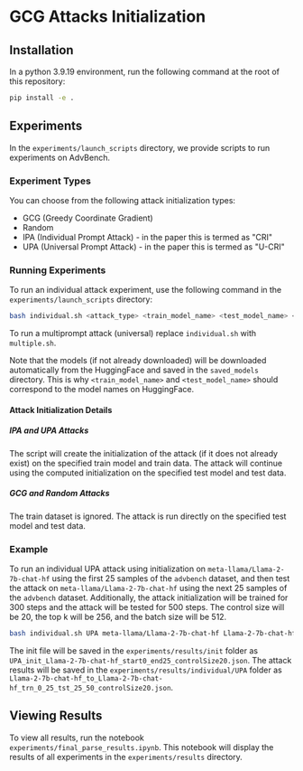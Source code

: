 # GCG Attacks Initialization
## Installation
In a python 3.9.19 environment, run the following command at the root of this repository:
```bash
pip install -e .
```

## Experiments

In the `experiments/launch_scripts` directory, we provide scripts to run experiments on AdvBench. 

### Experiment Types

You can choose from the following attack initialization types:
- GCG (Greedy Coordinate Gradient)
- Random
- IPA (Individual Prompt Attack) - in the paper this is termed as "CRI"
- UPA (Universal Prompt Attack) - in the paper this is termed as "U-CRI"

### Running Experiments

To run an individual attack experiment, use the following command in the `experiments/launch_scripts` directory:
    
```bash
bash individual.sh <attack_type> <train_model_name> <test_model_name> <train_data_start> <train_data_end> <test_data_start> <test_data_end> <train_steps> <test_steps> <control_size> <top_k> <batch_size>
```

To run a multiprompt attack (universal) replace `individual.sh` with `multiple.sh`.

Note that the models (if not already downloaded) will be downloaded automatically from the HuggingFace and saved in the `saved_models` directory. This is why `<train_model_name>` and `<test_model_name>` should correspond to the model names on HuggingFace.

#### Attack Initialization Details
##### IPA and UPA Attacks

The script will create the initialization of the attack (if it does not already exist) on the specified train model and train data. The attack will continue using the computed initialization on the specified test model and test data.

##### GCG and Random Attacks

The train dataset is ignored. The attack is run directly on the specified test model and test data.

### Example

To run an individual UPA attack using initialization on `meta-llama/Llama-2-7b-chat-hf` using the first 25 samples of the `advbench` dataset, and then test the attack on `meta-llama/Llama-2-7b-chat-hf` using the next 25 samples of the `advbench` dataset. Additionally, the attack initialization will be trained for 300 steps and the attack will be tested for 500 steps. The control size will be 20, the top k will be 256, and the batch size will be 512.

```bash 
bash individual.sh UPA meta-llama/Llama-2-7b-chat-hf Llama-2-7b-chat-hf 0 25 25 50 300 500 20 256 512
```

The init file will be saved in the `experiments/results/init` folder as `UPA_init_Llama-2-7b-chat-hf_start0_end25_controlSize20.json`. The attack results will be saved in the `experiments/results/individual/UPA` folder as `Llama-2-7b-chat-hf_to_Llama-2-7b-chat-hf_trn_0_25_tst_25_50_controlSize20.json`.

## Viewing Results
To view all results, run the notebook `experiments/final_parse_results.ipynb`. This notebook will display the results of all experiments in the `experiments/results` directory.














<!-- 
# LLM Attacks

[![License: MIT](https://img.shields.io/badge/License-MIT-yellow.svg)](https://opensource.org/licenses/MIT)

This is the official repository for "[Universal and Transferable Adversarial Attacks on Aligned Language Models](https://arxiv.org/abs/2307.15043)" by [Andy Zou](https://andyzoujm.github.io/), [Zifan Wang](https://sites.google.com/west.cmu.edu/zifan-wang/home), [Nicholas Carlini](https://nicholas.carlini.com/), [Milad Nasr](https://people.cs.umass.edu/~milad/), [J. Zico Kolter](https://zicokolter.com/), and [Matt Fredrikson](https://www.cs.cmu.edu/~mfredrik/).

Check out our [website and demo here](https://llm-attacks.org/).

## Updates
- (2024-08-01) We release `nanogcg`, a fast and easy-to-use implementation of the GCG algorithm. `nanogcg` can be installed via pip and the code is available [here](https://github.com/GraySwanAI/nanoGCG/tree/main).
- (2023-08-16) We include a notebook `demo.ipynb` (or see it on [Colab](https://colab.research.google.com/drive/1dinZSyP1E4KokSLPcCh1JQFUFsN-WV--?usp=sharing)) containing the minimal implementation of GCG for jailbreaking LLaMA-2 for generating harmful completion.


## Table of Contents

- [Installation](#installation)
- [Models](#models)
- [Experiments](#experiments)
- [Demo](#demo)
- [Reproducibility](#reproducibility)
- [License](#license)
- [Citation](#citation)

## Installation

We need the newest version of FastChat `fschat==0.2.23` and please make sure to install this version. The `llm-attacks` package can be installed by running the following command at the root of this repository:

```bash
pip install -e .
```

## Models

Please follow the instructions to download Vicuna-7B or/and LLaMA-2-7B-Chat first (we use the weights converted by HuggingFace [here](https://huggingface.co/meta-llama/Llama-2-7b-hf)).  Our script by default assumes models are stored in a root directory named as `/DIR`. To modify the paths to your models and tokenizers, please add the following lines in `experiments/configs/individual_xxx.py` (for individual experiment) and `experiments/configs/transfer_xxx.py` (for multiple behaviors or transfer experiment). An example is given as follows.

```python
    config.model_paths = [
        "/DIR/vicuna/vicuna-7b-v1.3",
        ... # more models
    ]
    config.tokenizer_paths = [
        "/DIR/vicuna/vicuna-7b-v1.3",
        ... # more tokenizers
    ]
```

## Demo
We include a notebook `demo.ipynb` which provides an example on attacking LLaMA-2 with GCG. You can also view this notebook on [Colab](https://colab.research.google.com/drive/1dinZSyP1E4KokSLPcCh1JQFUFsN-WV--?usp=sharing). This notebook uses a minimal implementation of GCG so it should be only used to get familiar with the attack algorithm. For running experiments with more behaviors, please check Section Experiments. To monitor the loss in the demo we use `livelossplot`, so one should install this library first by pip.

```bash
pip install livelossplot
```

## Experiments 

The `experiments` folder contains code to reproduce GCG experiments on AdvBench.

- To run individual experiments with harmful behaviors and harmful strings (i.e. 1 behavior, 1 model or 1 string, 1 model), run the following code inside `experiments` (changing `vicuna` to `llama2` and changing `behaviors` to `strings` will switch to different experiment setups):

```bash
cd launch_scripts
bash run_gcg_individual.sh vicuna behaviors
```

- To perform multiple behaviors experiments (i.e. 25 behaviors, 1 model), run the following code inside `experiments`:

```bash
cd launch_scripts
bash run_gcg_multiple.sh vicuna # or llama2
```

- To perform transfer experiments (i.e. 25 behaviors, 2 models), run the following code inside `experiments`:

```bash
cd launch_scripts
bash run_gcg_transfer.sh vicuna 2 # or vicuna_guanaco 4
```

- To perform evaluation experiments, please follow the directions in `experiments/parse_results.ipynb`.

Notice that all hyper-parameters in our experiments are handled by the `ml_collections` package [here](https://github.com/google/ml_collections). You can directly change those hyper-parameters at the place they are defined, e.g. `experiments/configs/individual_xxx.py`. However, a recommended way of passing different hyper-parameters -- for instance you would like to try another model -- is to do it in the launch script. Check out our launch scripts in `experiments/launch_scripts` for examples. For more information about `ml_collections`, please refer to their [repository](https://github.com/google/ml_collections).

## Reproducibility

A note for hardware: all experiments we run use one or multiple NVIDIA A100 GPUs, which have 80G memory per chip. 

We include a few examples people told us when reproducing our results. They might also include workaround for solving a similar issue in your situation. 

- [Prompting Llama-2-7B-Chat-GGML](https://github.com/llm-attacks/llm-attacks/issues/8)
- [Possible Naming Issue for Running Experiments on Windows](https://github.com/llm-attacks/llm-attacks/issues/28)

Currently the codebase only supports training with LLaMA or Pythia based models. Running the scripts with other models (with different tokenizers) will likely result in silent errors. As a tip, start by modifying [this function](https://github.com/llm-attacks/llm-attacks/blob/main/llm_attacks/base/attack_manager.py#L130) where different slices are defined for the model.

## Citation
If you find this useful in your research, please consider citing:

```
@misc{zou2023universal,
      title={Universal and Transferable Adversarial Attacks on Aligned Language Models}, 
      author={Andy Zou and Zifan Wang and J. Zico Kolter and Matt Fredrikson},
      year={2023},
      eprint={2307.15043},
      archivePrefix={arXiv},
      primaryClass={cs.CL}
}
```

## License
`llm-attacks` is licensed under the terms of the MIT license. See LICENSE for more details.

 -->
